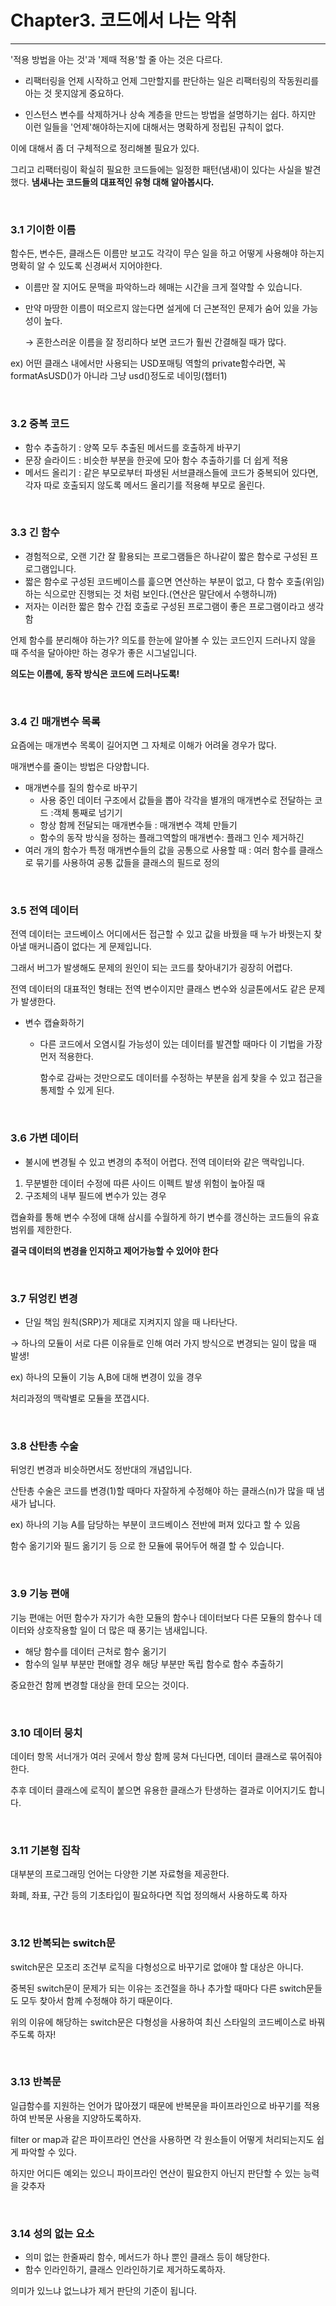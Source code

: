 # Chapter3. 코드에서 나는 악취  
---
'적용 방법을 아는 것'과 '제때 적용'할 줄 아는 것은 다르다.


- 리팩터링을 언제 시작하고 언제 그만할지를 판단하는 일은 리팩터링의 작동원리를 아는 것 못지않게 중요하다.

- 인스턴스 변수를 삭제하거나 상속 계층을 만드는 방법을 설명하기는 쉽다. 
하지만 이런 일들을 '언제'해야하는지에 대해서는 명확하게 정립된 규칙이 없다.

이에 대해서 좀 더 구체적으로 정리해볼 필요가 있다.

그리고 리팩터링이 확실히 필요한 코드들에는 일정한 패턴(냄새)이 있다는 사실을 발견했다.
**냄새나는 코드들의 대표적인 유형 대해 알아봅시다.**

<br/>

### 3.1 기이한 이름

함수든, 변수든, 클래스든 이름만 보고도 각각이 무슨 일을 하고 어떻게 사용해야 하는지 명확히 알 수 있도록 신경써서 지어야한다.

- 이름만 잘 지어도 문맥을 파악하느라 헤매는 시간을 크게 절약할 수 있습니다.
- 만약 마땅한 이름이 떠오르지 않는다면 설게에 더 근본적인 문제가 숨어 있을 가능성이 높다.
    
    → 혼한스러운 이름을 잘 정리하다 보면 코드가 훨씬 간결해질 때가 많다.


ex) 어떤 클래스 내에서만 사용되는 USD포매팅 역할의 private함수라면, 꼭 formatAsUSD()가 아니라 그냥 usd()정도로 네이밍(챕터1)

<br/>

### 3.2 중복 코드

- 함수 추출하기 : 양쪽 모두 추출된 메서드를 호출하게 바꾸기
- 문장 슬라이드 : 비슷한 부분을 한곳에 모아 함수 추출하기를 더 쉽게 적용
- 메서드 올리기 : 같은 부모로부터 파생된 서브클래스들에 코드가 중복되어 있다면, 각자 따로 호출되지 않도록 메서드 올리기를 적용해 부모로 올린다.

<br/>

### 3.3 긴 함수

- 경험적으로, 오랜 기간 잘 활용되는 프로그램들은 하나같이 짧은 함수로 구성된 프로그램입니다.
- 짧은 함수로 구성된 코드베이스를 흝으면 연산하는 부분이 없고, 다 함수 호출(위임) 하는 식으로만 진행되는 것 처럼 보인다.(연산은 말단에서 수행하니까)
- 저자는 이러한 짧은 함수 간접 호출로 구성된 프로그램이 좋은 프로그램이라고 생각함

언제 함수를 분리해야 하는가?
의도를 한눈에 알아볼 수 있는 코드인지 드러나지 않을 때
주석을 달아야만 하는 경우가 좋은 시그널입니다.

**의도는 이름에, 동작 방식은 코드에 드러나도록!**

<br/>


### 3.4 긴 매개변수 목록

요즘에는 매개변수 목록이 길어지면 그 자체로 이해가 어려울 경우가 많다.

매개변수를 줄이는 방법은 다양합니다.

- 매개변수를 질의 함수로 바꾸기
    - 사용 중인 데이터 구조에서 값들을 뽑아 각각을 별개의 매개변수로 전달하는 코드 :객체 통째로 넘기기
    - 항상 함께 전달되는 매개변수들 : 매개변수 객체 만들기
    - 함수의 동작 방식을 정하는 플래그역할의 매개변수: 플래그 인수 제거하긴
- 여러 개의 함수가 특정 매개변수들의 값을 공통으로 사용할 때 : 여러 함수를 클래스로 묶기를 사용하여 공통 값들을 클래스의 필드로 정의
    
    
<br/>



### 3.5 전역 데이터

전역 데이터는 코드베이스 어디에서든 접근할 수 있고 값을 바꿨을 때 누가 바꿧는지 찾아낼 매커니즘이 없다는 게 문제입니다.

그래서 버그가 발생해도 문제의 원인이 되는 코드를 찾아내기가 굉장히 어렵다.

전역 데이터의 대표적인 형태는 전역 변수이지만 클래스 변수와 싱글톤에서도 같은 문제가 발생한다.

- 변수 캡슐화하기
    - 다른 코드에서 오염시킬 가능성이 있는 데이터를 발견할 때마다 이 기법을 가장 먼저 적용한다.
        
        함수로 감싸는 것만으로도 데이터를 수정하는 부분을 쉽게 찾을 수 있고 접근을 통제할 수 있게 된다.
     
<br/>

   

### 3.6 가변 데이터

- 불시에 변경될 수 있고 변경의 추적이 어렵다. 전역 데이터와 같은 맥락입니다.

1. 무분별한 데이터 수정에 따른 사이드 이펙트 발생 위험이 높아질 때
2. 구조체의 내부 필드에 변수가 있는 경우

캡슐화를 통해 변수 수정에 대해 삼시를 수월하게 하기
변수를 갱신하는 코드들의 유효범위를 제한한다.

**결국 데이터의 변경을 인지하고 제어가능할 수 있어야 한다**

<br>

### 3.7 뒤엉킨 변경

- 단일 책임 원칙(SRP)가 제대로 지켜지지 않을 때 나타난다.

→ 하나의 모듈이 서로 다른 이유들로 인해 여러 가지 방식으로 변경되는 일이 많을 때 발생!

ex) 하나의 모듈이 기능 A,B에 대해 변경이 있을 경우

처리과정의 맥락별로 모듈을 쪼갭시다.

<br/>


### 3.8 산탄총 수술

뒤엉킨 변경과 비슷하면서도 정반대의 개념입니다.

산탄총 수술은 코드를 변경(1)할 때마다 자잘하게 수정해야 하는 클래스(n)가 많을 때 냄새가 납니다.

ex) 하나의 기능 A를 담당하는 부분이 코드베이스 전반에 퍼져 있다고 할 수 있음

함수 옮기기와 필드 옮기기 등 으로 한 모듈에 묶어두어 해결 할 수 있습니다.


<br/>

### 3.9 기능 편애

기능 편애는 어떤 함수가 자기가 속한 모듈의 함수나 데이터보다 다른 모듈의 함수나 데이터와 상호작용할 일이 더 많은 때 풍기는 냄새입니다.


- 해당 함수를 데이터 근처로 함수 옮기기
- 함수의 일부 부분만 편애할 경우 해당 부분만 독립 함수로 함수 추출하기

중요한건 함께 변경할 대상을 한데 모으는 것이다.

<br/>


### 3.10 데이터 뭉치

데이터 항목 서너개가 여러 곳에서 항상 함께 뭉쳐 다닌다면, 데이터 클래스로 묶어줘야 한다.

추후 데이터 클래스에 로직이 붙으면 유용한 클래스가 탄생하는 결과로 이어지기도 합니다.

<br/>


### 3.11 기본형 집착

대부분의 프로그래밍 언어는 다양한 기본 자료형을 제공한다.

화폐, 좌표, 구간 등의 기초타입이 필요하다면 직업 정의해서 사용하도록 하자

<br/>


### 3.12 반복되는 switch문

switch문은 모조리 조건부 로직을 다형성으로 바꾸기로 없애야 할 대상은 아니다.

중복된 switch문이 문제가 되는 이유는 조건절을 하나 추가할 때마다 다른 switch문들도 모두 찾아서 함께 수정해야 하기 때문이다.

위의 이유에 해당하는 switch문은 다형성을 사용하여 최신 스타일의 코드베이스로 바꿔주도록 하자!

<br/>


### 3.13 반복문

일급함수를 지원하는 언어가 많아졌기 때문에 반복문을 파이프라인으로 바꾸기를 적용하여 반복문 사용을 지양하도록하자.

filter or map과 같은 파이프라인 연산을 사용하면 각 원소들이 어떻게 처리되는지도 쉽게 파악할 수 있다.

하지만 어디든 예외는 있으니 파이프라인 연산이 필요한지 아닌지 판단할 수 있는 능력을 갖추자

<br/>


### 3.14 성의 없는 요소

- 의미 없는 한줄짜리 함수, 메서드가 하나 뿐인 클래스 등이 해당한다.
- 함수 인라인하기, 클래스 인라인하기로 제거하도록하자.

의미가 있느냐 없느냐가 제거 판단의 기준이 됩니다.